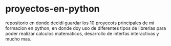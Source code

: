 # proyectos-en-python
repositorio en donde decidí guardar los 10 proyecots principales de mi formacion en python, en donde doy uso de diferentes tipos de librerias para poder realizar calculos matematicos, desarrollo de interfas interactivas y mucho mas.
